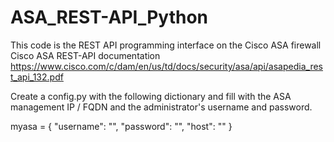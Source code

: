 # ASA_REST-API_Python

This code is the REST API programming interface on the Cisco ASA firewall
Cisco ASA REST-API documentation
https://www.cisco.com/c/dam/en/us/td/docs/security/asa/api/asapedia_rest_api_132.pdf

Create a config.py with the following dictionary 
and fill with the ASA management IP / FQDN 
and the administrator's username and password.

myasa = {
    "username": "",
    "password": "",
    "host": ""
}
